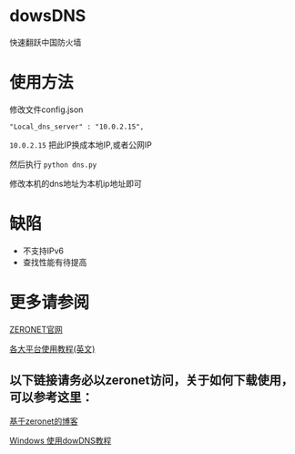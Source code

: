 # dowsDNS

快速翻跃中国防火墙

# 使用方法

修改文件config.json

`"Local_dns_server" : "10.0.2.15",`

`10.0.2.15` 把此IP换成本地IP,或者公网IP

然后执行 `python dns.py`

修改本机的dns地址为本机ip地址即可

# 缺陷

* 不支持IPv6
* 查找性能有待提高

# 更多请参阅



[ZERONET官网](https://zeronet.io/)

[各大平台使用教程(英文)](https://github.com/HelloZeroNet/ZeroNet#user-content-how-to-join)

## 以下链接请务必以zeronet访问，关于如何下载使用，可以参考这里：

[基于zeronet的博客](http://127.0.0.1:43110/1P7kEUyonzvkx6yywce2PBn7zPrngX5pgz/?Post:3:Windows+%E4%BD%BF%E7%94%A8dowDNS%E6%95%99%E7%A8%8B)

[Windows 使用dowDNS教程](http://127.0.0.1:43110/1P7kEUyonzvkx6yywce2PBn7zPrngX5pgz/?Post:3:Windows+%E4%BD%BF%E7%94%A8dowDNS%E6%95%99%E7%A8%8B)
